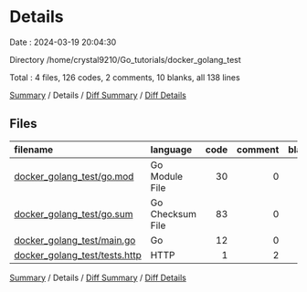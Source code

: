 # Details

Date : 2024-03-19 20:04:30

Directory /home/crystal9210/Go_tutorials/docker_golang_test

Total : 4 files,  126 codes, 2 comments, 10 blanks, all 138 lines

[Summary](results.md) / Details / [Diff Summary](diff.md) / [Diff Details](diff-details.md)

## Files
| filename | language | code | comment | blank | total |
| :--- | :--- | ---: | ---: | ---: | ---: |
| [docker_golang_test/go.mod](/docker_golang_test/go.mod) | Go Module File | 30 | 0 | 3 | 33 |
| [docker_golang_test/go.sum](/docker_golang_test/go.sum) | Go Checksum File | 83 | 0 | 1 | 84 |
| [docker_golang_test/main.go](/docker_golang_test/main.go) | Go | 12 | 0 | 5 | 17 |
| [docker_golang_test/tests.http](/docker_golang_test/tests.http) | HTTP | 1 | 2 | 1 | 4 |

[Summary](results.md) / Details / [Diff Summary](diff.md) / [Diff Details](diff-details.md)